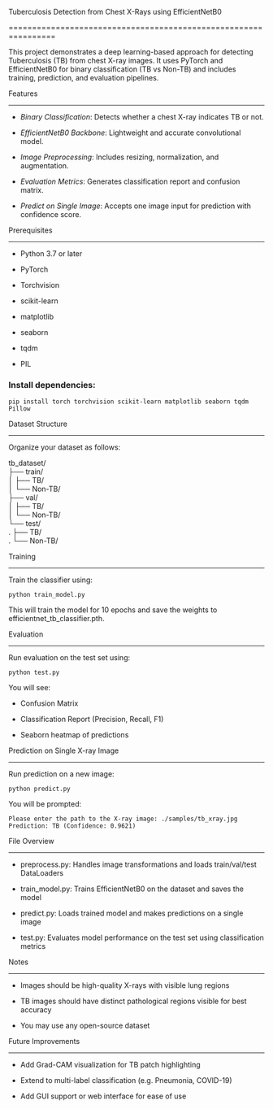 Tuberculosis Detection from Chest X-Rays using EfficientNetB0

================================================================

  

This project demonstrates a deep learning-based approach for detecting Tuberculosis (TB) from chest X-ray images. It uses PyTorch and EfficientNetB0 for binary classification (TB vs Non-TB) and includes training, prediction, and evaluation pipelines.

  

Features

----------

  

*  *Binary Classification*: Detects whether a chest X-ray indicates TB or not.

*  *EfficientNetB0 Backbone*: Lightweight and accurate convolutional model.

*  *Image Preprocessing*: Includes resizing, normalization, and augmentation.

*  *Evaluation Metrics*: Generates classification report and confusion matrix.

*  *Predict on Single Image*: Accepts one image input for prediction with confidence score.

  

Prerequisites

----------------

  

* Python 3.7 or later

* PyTorch

* Torchvision

* scikit-learn

* matplotlib

* seaborn

* tqdm

* PIL

  

###  Install dependencies:

  

` pip install torch torchvision scikit-learn matplotlib seaborn tqdm Pillow `

  

Dataset Structure

--------------------

  

Organize your dataset as follows:

  

 tb_dataset/<BR>
    ├── train/<BR>
    │   ├── TB/<BR>
    │   └── Non-TB/<BR>
    ├── val/<BR>
    │   ├── TB/<BR>
    │   └── Non-TB/<BR>
    └── test/<BR>
    .           ├── TB/<BR>
    .           └── Non-TB/<BR>

  

Training

---------------

  

Train the classifier using:

  

`python train_model.py `

  

This will train the model for 10 epochs and save the weights to efficientnet\_tb\_classifier.pth.

  

Evaluation

-------------

  

Run evaluation on the test set using:

  

`python test.py `

  

You will see:

  

* Confusion Matrix

* Classification Report (Precision, Recall, F1)

* Seaborn heatmap of predictions

  

Prediction on Single X-ray Image

-----------------------------------

  

Run prediction on a new image:

  

` python predict.py `

  

You will be prompted:

  

` Please enter the path to the X-ray image: ./samples/tb_xray.jpg Prediction: TB (Confidence: 0.9621) `

  

File Overview

----------------

  

* preprocess.py: Handles image transformations and loads train/val/test DataLoaders

* train\_model.py: Trains EfficientNetB0 on the dataset and saves the model

* predict.py: Loads trained model and makes predictions on a single image

* test.py: Evaluates model performance on the test set using classification metrics

  

Notes

--------

  

* Images should be high-quality X-rays with visible lung regions

* TB images should have distinct pathological regions visible for best accuracy

* You may use any open-source dataset

  

Future Improvements

----------------------

  

* Add Grad-CAM visualization for TB patch highlighting

* Extend to multi-label classification (e.g. Pneumonia, COVID-19)

* Add GUI support or web interface for ease of use
